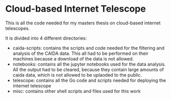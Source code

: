 # Cloud-based Internet Telescope

This is all the code needed for my masters thesis on cloud-based internet telescopes.

It is divided into 4 different directories:

- caida-scripts: contains the scripts and code needed for the filtering and analysis of the CAIDA data. This all had to be performed on their machines because a download of the data is not allowed.
- notebooks: contains all the jupyter notebooks used for the data analysis. All the output had to be cleared, because they contain large amounts of caida data, which is not allowed to be uplaoded to the public.
- telescope: contains all the Go code and scripts needed for deploying the internet telescope
- misc: contains other shell scripts and files used for this work
